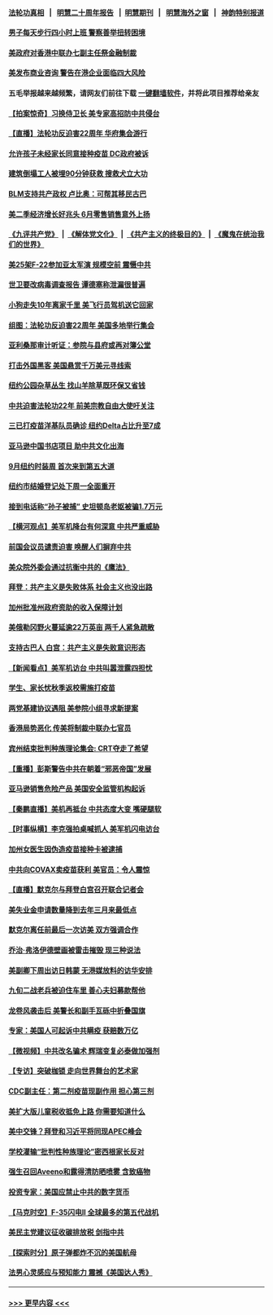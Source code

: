 #### [法轮功真相](https://github.com/gfw-breaker/truth/blob/master/README.md?t=0) &nbsp;&nbsp;|&nbsp;&nbsp; [明慧二十周年报告](https://github.com/gfw-breaker/mh-reports/blob/master/README.md?t=0) &nbsp;&nbsp;|&nbsp;&nbsp;[明慧期刊](https://github.com/gfw-breaker/mh-qikan) &nbsp;&nbsp;|&nbsp;&nbsp; [明慧海外之窗](https://github.com/gfw-breaker/mh-news/blob/master/README.md?t=0) &nbsp;&nbsp;|&nbsp;&nbsp; [神韵特别报道](https://github.com/gfw-breaker/mh-news/blob/master/shenyun.md?t=0)
#### [男子每天步行四小时上班 警察善举扭转困境](../pages/nsc412/n13093053.md?t=07170301) 
#### [美政府对香港中联办七副主任祭金融制裁](../pages/nsc412/n13093952.md?t=07170301) 
#### [美发布商业咨询 警告在港企业面临四大风险](../pages/nsc412/n13093863.md?t=07170301) 
#### 五毛举报越来越频繁，请网友们前往下载 [一键翻墙软件](https://github.com/gfw-breaker/ssr-accounts)，并将此项目推荐给亲友
#### [【拍案惊奇】习换侍卫长 美专家高招防中共侵台](../pages/nsc412/n13092447.md?t=07170301) 
#### [【直播】法轮功反迫害22周年 华府集会游行](../pages/nsc412/n13086810.md?t=07170301) 
#### [允许孩子未经家长同意接种疫苗 DC政府被诉](../pages/nsc412/n13093886.md?t=07170301) 
#### [建筑倒塌工人被埋90分钟获救 搜救犬立大功](../pages/nsc412/n13093029.md?t=07170301) 
#### [BLM支持共产政权 卢比奥：可帮其移民古巴](../pages/nsc412/n13093807.md?t=07170301) 
#### [美二季经济增长好兆头 6月零售销售意外上扬](../pages/nsc412/n13093711.md?t=07170301) 
#### [《九评共产党》](https://github.com/begood0513/9ping.md/blob/master/README.md) &nbsp;|&nbsp; [《解体党文化》](../../../../jtdwh.md/blob/master/README.md)  &nbsp;|&nbsp; [《共产主义的终极目的》](../../../../gczydzjmd.md/blob/master/README.md) &nbsp;|&nbsp; [《魔鬼在统治我们的世界》](../../../../mgztzwmdsj.md/blob/master/README.md) 
#### [美25架F-22参加亚太军演 规模空前 震慑中共](../pages/nsc412/n13093658.md?t=07170301) 
#### [世卫要改病毒调查报告 谭德塞称泄漏很普遍](../pages/nsc412/n13093141.md?t=07170301) 
#### [小狗走失10年离家千里 美飞行员驾机送它回家](../pages/nsc412/n13092923.md?t=07170301) 
#### [组图：法轮功反迫害22周年 美国多地举行集会](../pages/nsc412/n13092945.md?t=07170301) 
#### [亚利桑那审计听证：参院与县府或再对簿公堂](../pages/nsc412/n13092844.md?t=07170301) 
#### [打击外国黑客 美国悬赏千万美元寻线索](../pages/nsc412/n13092759.md?t=07170301) 
#### [纽约公园杂草丛生 找山羊除草既环保又省钱](../pages/nsc412/n13092697.md?t=07170301) 
#### [中共迫害法轮功22年 前美宗教自由大使吁关注](../pages/nsc412/n13092202.md?t=07170301) 
#### [三已打疫苗洋基队员确诊 纽约Delta占比升至7成](../pages/nsc412/n13092644.md?t=07170301) 
#### [亚马逊中国书店项目 助中共文化出海](../pages/nsc412/n13092542.md?t=07170301) 
#### [9月纽约时装周 首次来到第五大道](../pages/nsc412/n13092547.md?t=07170301) 
#### [纽约市结婚登记处下周一全面重开](../pages/nsc412/n13092554.md?t=07170301) 
#### [接到电话称“孙子被捕” 史坦顿岛老妪被骗1.7万元](../pages/nsc412/n13092491.md?t=07170301) 
#### [【横河观点】美军机降台有何深意 中共严重威胁](../pages/nsc412/n13092078.md?t=07170301) 
#### [前国会议员谴责迫害 唤醒人们摒弃中共](../pages/nsc412/n13092230.md?t=07170301) 
#### [美众院外委会通过抗衡中共的《鹰法》](../pages/nsc412/n13092480.md?t=07170301) 
#### [拜登：共产主义是失败体系 社会主义也没出路](../pages/nsc412/n13092437.md?t=07170301) 
#### [加州批准州政府资助的收入保障计划](../pages/nsc412/n13092453.md?t=07170301) 
#### [美俄勒冈野火蔓延逾22万英亩 两千人紧急疏散](../pages/nsc412/n13092359.md?t=07170301) 
#### [支持古巴人 白宫：共产主义是失败意识形态](../pages/nsc412/n13092185.md?t=07170301) 
#### [【新闻看点】美军机访台 中共叫嚣泄露四担忧](../pages/nsc412/n13092023.md?t=07170301) 
#### [学生、家长忧秋季返校需施打疫苗](../pages/nsc412/n13092265.md?t=07170301) 
#### [两党基建协议遇阻 美参院小组寻求新提案](../pages/nsc412/n13092041.md?t=07170301) 
#### [香港局势恶化 传美将制裁中联办七官员](../pages/nsc412/n13092036.md?t=07170301) 
#### [宾州结束批判种族理论集会: CRT夺走了希望](../pages/nsc412/n13092206.md?t=07170301) 
#### [【重播】彭斯警告中共在朝着“邪恶帝国”发展](../pages/nsc412/n13088875.md?t=07170301) 
#### [亚马逊销售危险产品 美国安全监管机构起诉](../pages/nsc412/n13092033.md?t=07170301) 
#### [【秦鹏直播】美机再抵台 中共态度大变 嘴硬腿软](../pages/nsc412/n13092060.md?t=07170301) 
#### [【时事纵横】李克强拍桌喊抓人 美军机闪电访台](../pages/nsc412/n13092035.md?t=07170301) 
#### [加州女医生因伪造疫苗接种卡被逮捕](../pages/nsc412/n13091997.md?t=07170301) 
#### [中共向COVAX卖疫苗获利 美官员：令人震惊](../pages/nsc412/n13091749.md?t=07170301) 
#### [【直播】默克尔与拜登白宫召开联合记者会](../pages/nsc412/n13091984.md?t=07170301) 
#### [美失业金申请数量降到去年三月来最低点](../pages/nsc412/n13091955.md?t=07170301) 
#### [默克尔离任前最后一次访美 双方强调合作](../pages/nsc412/n13091791.md?t=07170301) 
#### [乔治‧弗洛伊德壁画被雷击摧毁 现三种说法](../pages/nsc412/n13091488.md?t=07170301) 
#### [美副卿下周出访日韩蒙 无港媒放料的访华安排](../pages/nsc412/n13091742.md?t=07170301) 
#### [九旬二战老兵被迫住车里 善心夫妇募款帮他](../pages/nsc412/n13091051.md?t=07170301) 
#### [龙卷风袭击后 美警长和副手瓦砾中折叠国旗](../pages/nsc412/n13090936.md?t=07170301) 
#### [专家：美国人可起诉中共瞒疫 获赔数万亿](../pages/nsc412/n13091433.md?t=07170301) 
#### [【微视频】中共改名骗术 辉瑞变复必泰做加强剂](../pages/nsc412/n13091363.md?t=07170301) 
#### [【专访】突破枷锁 走向世界舞台的艺术家](../pages/nsc412/n13089031.md?t=07170301) 
#### [CDC副主任：第二剂疫苗现副作用 担心第三剂](../pages/nsc412/n13089773.md?t=07170301) 
#### [美扩大版儿童税收抵免上路 你需要知道什么](../pages/nsc412/n13091188.md?t=07170301) 
#### [美中交锋？拜登和习近平将同现APEC峰会](../pages/nsc412/n13091246.md?t=07170301) 
#### [学校灌输“批判性种族理论”密西根家长反对](../pages/nsc412/n13090811.md?t=07170301) 
#### [强生召回Aveeno和露得清防晒喷雾 含致癌物](../pages/nsc412/n13091059.md?t=07170301) 
#### [投资专家：美国应禁止中共的数字货币](../pages/nsc412/n13090989.md?t=07170301) 
#### [【马克时空】F-35闪电II 全球最多的第五代战机](../pages/nsc412/n13090777.md?t=07170301) 
#### [美民主党建议征收碳排放税 剑指中共](../pages/nsc412/n13090773.md?t=07170301) 
#### [【探索时分】原子弹都炸不沉的美国航母](../pages/nsc412/n13084764.md?t=07170301) 
#### [法男心灵感应与预知能力 震撼《美国达人秀》](../pages/nsc412/n13090127.md?t=07170301) 

----
#### [ >>> 更早内容 <<< ](../indexes/nsc412-earlier.md)
